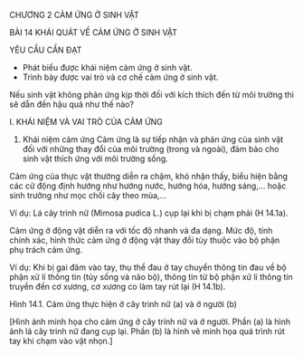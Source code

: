 CHƯƠNG 2 CẢM ỨNG Ở SINH VẬT

BÀI 14 KHÁI QUÁT VỀ CẢM ỨNG Ở SINH VẬT

YÊU CẦU CẦN ĐẠT
- Phát biểu được khái niệm cảm ứng ở sinh vật.
- Trình bày được vai trò và cơ chế cảm ứng ở sinh vật.

Nếu sinh vật không phản ứng kịp thời đối với kích thích đến từ môi trường thì sẽ dẫn đến hậu quả như thế nào?

I. KHÁI NIỆM VÀ VAI TRÒ CỦA CẢM ỨNG

1. Khái niệm cảm ứng
Cảm ứng là sự tiếp nhận và phản ứng của sinh vật đối với những thay đổi của môi trường (trong và ngoài), đảm bảo cho sinh vật thích ứng với môi trường sống.

Cảm ứng của thực vật thường diễn ra chậm, khó nhận thấy, biểu hiện bằng các cử động định hướng như hướng nước, hướng hóa, hướng sáng,... hoặc sinh trưởng như mọc chồi cây theo mùa,...

Ví dụ: Lá cây trinh nữ (Mimosa pudica L.) cụp lại khi bị chạm phải (H 14.1a).

Cảm ứng ở động vật diễn ra với tốc độ nhanh và đa dạng. Mức độ, tính chính xác, hình thức cảm ứng ở động vật thay đổi tùy thuộc vào bộ phận phụ trách cảm ứng.

Ví dụ: Khi bị gai đâm vào tay, thụ thể đau ở tay chuyển thông tin đau về bộ phận xử lí thông tin (tủy sống và não bộ), thông tin từ bộ phận xử lí thông tin truyền đến cơ xương, cơ xương co làm tay rút lại (H 14.1b).

Hình 14.1. Cảm ứng thực hiện ở cây trinh nữ (a) và ở người (b)

[Hình ảnh minh họa cho cảm ứng ở cây trinh nữ và ở người. Phần (a) là hình ảnh lá cây trinh nữ đang cụp lại. Phần (b) là hình vẽ minh họa quá trình rút tay khi chạm vào vật nhọn.]